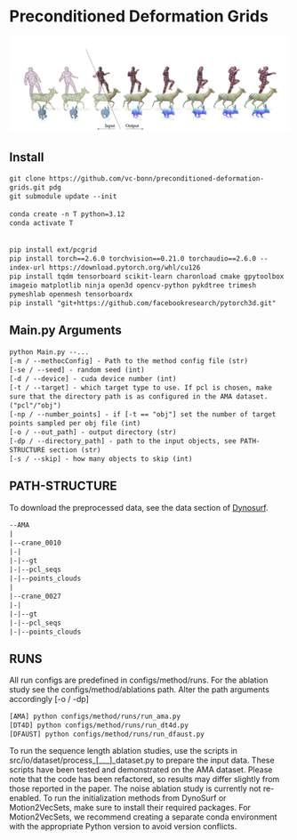 
# Preconditioned Deformation Grids
![](assets/teaser.jpg)

## Install
```
git clone https://github.com/vc-bonn/preconditioned-deformation-grids.git pdg
git submodule update --init

conda create -n T python=3.12
conda activate T


pip install ext/pcgrid
pip install torch==2.6.0 torchvision==0.21.0 torchaudio==2.6.0 --index-url https://download.pytorch.org/whl/cu126
pip install tqdm tensorboard scikit-learn charonload cmake gpytoolbox imageio matplotlib ninja open3d opencv-python pykdtree trimesh pymeshlab openmesh tensorboardx
pip install "git+https://github.com/facebookresearch/pytorch3d.git"
```

## Main.py Arguments
```
python Main.py --...
[-m / --methocConfig] - Path to the method config file (str)
[-se / --seed] - random seed (int)
[-d / --device] - cuda device number (int)
[-t / --target] - which target type to use. If pcl is chosen, make sure that the directory path is as configured in the AMA dataset. ("pcl"/"obj")
[-np / --number_points] - if [-t == "obj"] set the number of target points sampled per obj file (int)
[-o / --out_path] - output directory (str)
[-dp / --directory_path] - path to the input objects, see PATH-STRUCTURE section (str)
[-s / --skip] - how many objects to skip (int)
```

## PATH-STRUCTURE
To download the preprocessed data, see the data section of [Dynosurf](https://github.com/yaoyx689/DynoSurf?tab=readme-ov-file).
``` 
--AMA
|
|--crane_0010
|-|
|-|--gt
|-|--pcl_seqs
|-|--points_clouds
|
|--crane_0027
|-|
|-|--gt
|-|--pcl_seqs
|-|--points_clouds
```

## RUNS
All run configs are predefined in configs/method/runs. For the ablation study see the configs/method/ablations path. Alter the path arguments accordingly [-o / -dp]
``` 
[AMA] python configs/method/runs/run_ama.py
[DT4D] python configs/method/runs/run_dt4d.py
[DFAUST] python configs/method/runs/run_dfaust.py
```

To run the sequence length ablation studies, use the scripts in src/io/dataset/process_[___]_dataset.py to prepare the input data. These scripts have been tested and demonstrated on the AMA dataset. Please note that the code has been refactored, so results may differ slightly from those reported in the paper. The noise ablation study is currently not re-enabled.
To run the initialization methods from DynoSurf or Motion2VecSets, make sure to install their required packages. For Motion2VecSets, we recommend creating a separate conda environment with the appropriate Python version to avoid version conflicts.

